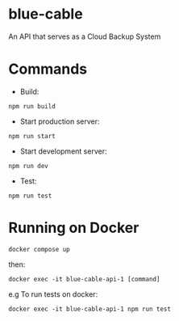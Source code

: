 # blue-cable

An API that serves as a Cloud Backup System

# Commands
- Build:  
```
npm run build
```
- Start production server:
```
npm run start
```
- Start development server:
```
npm run dev
```
- Test:
```
npm run test
```

# Running on Docker

```
docker compose up
```
then:
```
docker exec -it blue-cable-api-1 [command]
```
e.g
To run tests on docker:
```
docker exec -it blue-cable-api-1 npm run test
```
